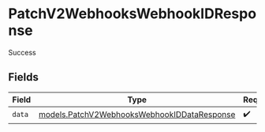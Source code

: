 # PatchV2WebhooksWebhookIDResponse

Success


## Fields

| Field                                                                                            | Type                                                                                             | Required                                                                                         | Description                                                                                      |
| ------------------------------------------------------------------------------------------------ | ------------------------------------------------------------------------------------------------ | ------------------------------------------------------------------------------------------------ | ------------------------------------------------------------------------------------------------ |
| `data`                                                                                           | [models.PatchV2WebhooksWebhookIDDataResponse](../models/patchv2webhookswebhookiddataresponse.md) | :heavy_check_mark:                                                                               | N/A                                                                                              |